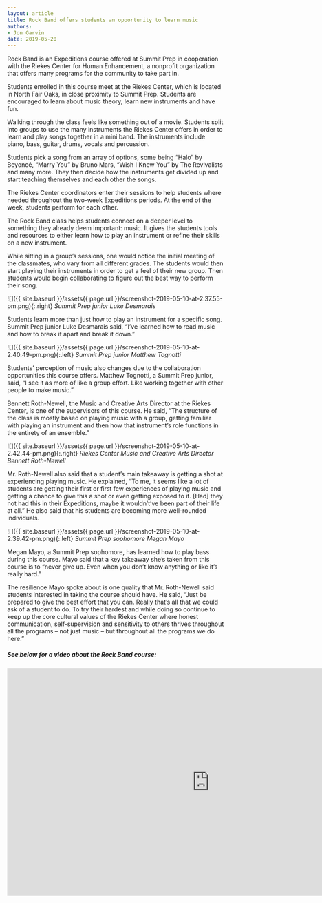 ```yaml
--- 
layout: article
title: Rock Band offers students an opportunity to learn music
authors:
- Jon Garvin
date: 2019-05-20
---
```

Rock Band is an Expeditions course offered at Summit Prep in cooperation with the Riekes Center for Human Enhancement, a nonprofit organization that offers many programs for the community to take part in.  

Students enrolled in this course meet at the Riekes Center, which is located in North Fair Oaks, in close proximity to Summit Prep. Students are encouraged to learn about music theory, learn new instruments and have fun.

Walking through the class feels like something out of a movie. Students split into groups to use the many instruments the Riekes Center offers in order to learn and play songs together in a mini band. The instruments include piano, bass, guitar, drums, vocals and percussion.

Students pick a song from an array of options, some being “Halo” by Beyoncé, “Marry You” by Bruno Mars, “Wish I Knew You” by The Revivalists and many more. They then decide how the instruments get divided up and start teaching themselves and each other the songs.

The Riekes Center coordinators enter their sessions to help students where needed throughout the two-week Expeditions periods. At the end of the week, students perform for each other.

The Rock Band class helps students connect on a deeper level to something they already deem important: music. It gives the students tools and resources to either learn how to play an instrument or refine their skills on a new instrument.

While sitting in a group’s sessions, one would notice the initial meeting of the classmates, who vary from all different grades. The students would then start playing their instruments in order to get a feel of their new group. Then students would begin collaborating to figure out the best way to perform their song.

![]({{ site.baseurl }}/assets{{ page.url }}/screenshot-2019-05-10-at-2.37.55-pm.png){:.right}
*Summit Prep junior Luke Desmarais*

Students learn more than just how to play an instrument for a specific song. Summit Prep junior Luke Desmarais said, “I’ve learned how to read music and how to break it apart and break it down.”

![]({{ site.baseurl }}/assets{{ page.url }}/screenshot-2019-05-10-at-2.40.49-pm.png){:.left}
*Summit Prep junior Matthew Tognotti*

Students’ perception of music also changes due to the collaboration opportunities this course offers. Matthew Tognotti, a Summit Prep junior, said, “I see it as more of like a group effort. Like working together with other people to make music.”

Bennett Roth-Newell, the Music and Creative Arts Director at the Riekes Center, is one of the supervisors of this course. He said, “The structure of the class is mostly based on playing music with a group, getting familiar with playing an instrument and then how that instrument’s role functions in the entirety of an ensemble.”

![]({{ site.baseurl }}/assets{{ page.url }}/screenshot-2019-05-10-at-2.42.44-pm.png){:.right}
*Riekes Center Music and Creative Arts Director Bennett Roth-Newell*

Mr. Roth-Newell also said that a student’s main takeaway is getting a shot at experiencing playing music. He explained, “To me, it seems like a lot of students are getting their first or first few experiences of playing music and getting a chance to give this a shot or even getting exposed to it. [Had] they not had this in their Expeditions, maybe it wouldn’t’ve been part of their life at all.” He also said that his students are becoming more well-rounded individuals.

![]({{ site.baseurl }}/assets{{ page.url }}/screenshot-2019-05-10-at-2.39.42-pm.png){:.left}
*Summit Prep sophomore Megan Mayo*

Megan Mayo, a Summit Prep sophomore, has learned how to play bass during this course. Mayo said that a key takeaway she’s taken from this course is to “never give up. Even when you don’t know anything or like it’s really hard.”

The resilience Mayo spoke about is one quality that Mr. Roth-Newell said students interested in taking the course should have. He said, “Just be prepared to give the best effort that you can. Really that’s all that we could ask of a student to do. To try their hardest and while doing so continue to keep up the core cultural values of the Riekes Center where honest communication, self-supervision and sensitivity to others thrives throughout all the programs – not just music – but throughout all the programs we do here.”

<div class="clearfix"></div>

##### See below for a video about the Rock Band course:

<iframe width="940" height="529" src="https://www.youtube.com/embed/VZtVCDFR9fo" frameborder="0" allow="accelerometer; autoplay; encrypted-media; gyroscope; picture-in-picture" allowfullscreen></iframe>
<div class="clearfix"></div>